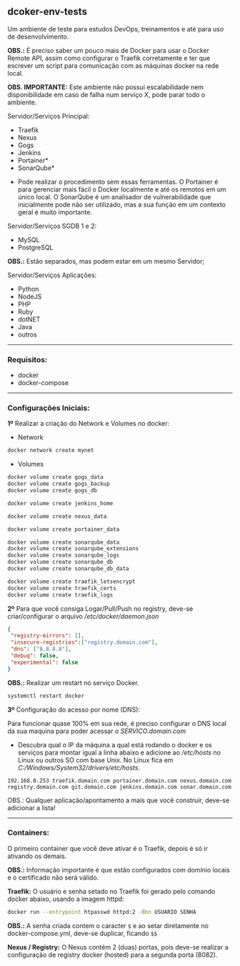 ## dcoker-env-tests

Um ambiente de teste para estudos DevOps, treinamentos e até para uso de desenvolvimento.

**OBS.:** É preciso saber um pouco mais de Docker para usar o Docker Remote API, assim como configurar o Traefik corretamente e ter que escrever um script para comunicação com as máquinas docker na rede local.

**OBS. IMPORTANTE:** Este ambiente não possui escalabilidade nem disponibilidade em caso de falha num serviço X, pode parar todo o ambiente.



Servidor/Serviços Principal:

- Traefik
- Nexus
- Gogs
- Jenkins
- Portainer*
- SonarQube*

* Pode realizar o procedimento sem essas ferramentas. O Portainer é para gerenciar mais fácil o Docker localmente e até os remotos em um único local. O SonarQube é um analisador de vulnerabilidade que inicialmente pode não ser utilizado, mas a sua função em um contexto geral é muito importante.



Servidor/Serviços SGDB 1 e 2:

- MySQL
- PostgreSQL

**OBS.:** Estão separados, mas podem estar em um mesmo Servidor;



Servidor/Serviços Aplicações:

- Python
- NodeJS
- PHP
- Ruby
- dotNET
- Java
- outros



---
### Requisitos:

- docker
- docker-compose



---
### Configurações Iniciais:

**1º** Realizar a criação do Network e Volumes no docker:

- Network
```bash
docker network create mynet
```

- Volumes
```bash
docker volume create gogs_data
docker volume create gogs_backup
docker volume create gogs_db

docker volume create jenkins_home

docker volume create nexus_data

docker volume create portainer_data

docker volume create sonarqube_data
docker volume create sonarqube_extensions
docker volume create sonarqube_logs
docker volume create sonarqube_db
docker volume create sonarqube_db_data

docker volume create traefik_letsencrypt
docker volume create traefik_certs
docker volume create traefik_logs
```


**2º** Para que você consiga Logar/Pull/Push no registry, deve-se criar/configurar o arquivo */etc/docker/daemon.json*

```json
{
 "registry-mirrors": [],
 "insecure-registries":["registry.domain.com"],
 "dns": ["8.8.8.8"],
 "debug": false,
 "experimental": false
}
```

**OBS.:** Realizar um restart no serviço Docker.

```bash
systemctl restart docker
```


**3º** Configuração do acesso por nome (DNS):

Para funcionar quase 100% em sua rede, é preciso configurar o DNS local da sua maquina para poder acessar o *SERVICO.domain.com*

- Descubra qual o IP da máquina a qual está rodando o docker e os serviços para montar igual a linha abaixo e adicione ao */etc/hosts* no Linux ou outros SO com base Unix. No Linux fica em *C:/Windows/System32/drivers/etc/hosts*.

```
192.168.0.253 traefik.domain.com portainer.domain.com nexus.domain.com registry.domain.com git.domain.com jenkins.domain.com sonar.domain.com
```

OBS.: Qualquer aplicação/apontamento a mais que você construir, deve-se adicionar a lista!



---
### Containers:

O primeiro container que você deve ativar é o Traefik, depois é só ir ativando os demais.

**OBS.:** Informação importante é que estão configurados com domínio locais e o certificado não será válido.



**Traefik:** O usuário e senha setado no Traefik foi gerado pelo comando docker abaixo, usando a imagem httpd:

```bash
docker run --entrypoint htpasswd httpd:2 -Bbn USUARIO SENHA
```

**OBS.:** A senha criada contem o caracter ``$`` e ao setar diretamente no docker-compose.yml, deve-se duplicar, ficando ``$$``



**Nexus / Registry:** O Nexus contém 2 (duas) portas, pois deve-se realizar a configuração de registry docker (hosted) para a segunda porta (8082).